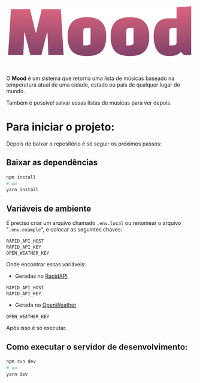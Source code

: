 ![Projeto Mood](/public/mood.png)

#

O **Mood** é um sistema que retorna uma lista de músicas baseado na temperatura atual de uma cidade, estado ou país de qualquer lugar do mundo.

Também é possível salvar essas listas de músicas para ver depois.

# Para iniciar o projeto:

Depois de baixar o repositório é só seguir os próximos passos:

## Baixar as dependências

```bash
npm install
# ou
yarn install
```

## Variáveis de ambiente

É preciso criar um arquivo chamado `.env.local` ou renomear o arquivo "`.env.example`", e colocar as seguintes chaves:

```
RAPID_API_HOST
RAPID_API_KEY
OPEN_WEATHER_KEY
```

Onde encontrar essas variáveis:

- Geradas no [RapidAPI](https://rapidapi.com/)

```
RAPID_API_HOST
RAPID_API_KEY
```

- Gerada no [OpenWeather](https://openweathermap.org/)

```
OPEN_WEATHER_KEY
```

Após isso é só executar.

## Como executar o servidor de desenvolvimento:

```bash
npm run dev
# ou
yarn dev
```
